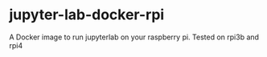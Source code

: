 # jupyter-lab-docker-rpi
A Docker image to run jupyterlab on your raspberry pi. Tested on rpi3b and rpi4
